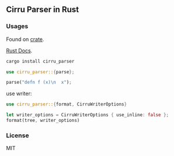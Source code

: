 ## Cirru Parser in Rust

### Usages

Found on [crate](https://crates.io/crates/cirru_parser).

[Rust Docs](https://docs.rs/crate/cirru_parser/).

```bash
cargo install cirru_parser
```

```rs
use cirru_parser::{parse};

parse("defn f (x)\n  x");
```

use writer:

```rs
use cirru_parser::{format, CirruWriterOptions}

let writer_options = CirruWriterOptions { use_inline: false };
format(tree, writer_options)
```

### License

MIT
